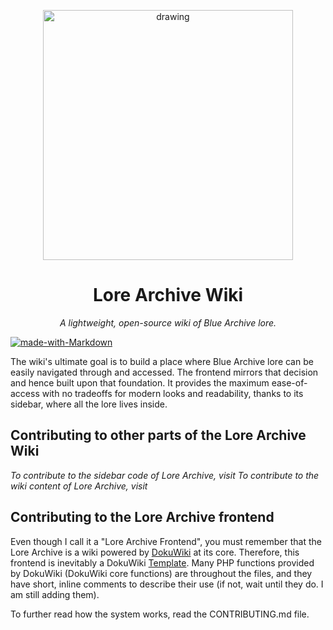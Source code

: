 <p align="center">
  <img src="https://github.com/user-attachments/assets/3a11c9f9-275f-42b6-bf4b-833cc7b4d187" alt="drawing" width="400"/>
</p>



<div align="center">
<h1>Lore Archive Wiki</h1>
<em>A lightweight, open-source wiki of Blue Archive lore.</em>
</div>

[![made-with-Markdown](https://img.shields.io/badge/Made%20with-Markdown-1f425f.svg)](https://www.markdownguide.org/)



The wiki's ultimate goal is to build a place where Blue Archive lore can be easily navigated through and accessed. The frontend mirrors that decision and hence built upon that foundation. It provides the maximum ease-of-access with no tradeoffs for modern looks and readability, thanks to its sidebar, where all the lore lives inside.


## Contributing to other parts of the Lore Archive Wiki


_To contribute to the sidebar code of Lore Archive, visit_
_To contribute to the wiki content of Lore Archive, visit_

## Contributing to the Lore Archive frontend

Even though I call it a "Lore Archive Frontend", you must remember that the Lore Archive is a wiki powered by [DokuWiki](https://dokuwiki.org) at its core. Therefore, this frontend is inevitably a DokuWiki [Template](https://www.dokuwiki.org/template). Many PHP functions provided by DokuWiki (DokuWiki core functions) are throughout the files, and they have short, inline comments to describe their use (if not, wait until they do. I am still adding them).

To further read how the system works, read the CONTRIBUTING.md file.

